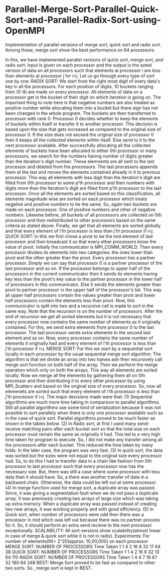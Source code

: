 # Parallel-Merge-Sort-Parallel-Quick-Sort-and-Parallel-Radix-Sort-using-OpenMPI
Implementation  of parallel versions of merge sort, quick sort and radix sort. Among these, merge sort show the best performance on 64 processors.

In this, we have implemented parallel versions of quick sort, merge sort,
and radix sort. Input is given on each processor and the
output is the soted version of data on all processors such that elements at
processor i are less than elements at processor j for i<j. Let us
go through every type of sort one by one:
RADIX SORT:
We start from the right most digit of every data's key in all the processors.
For each position of digits, 10 buckets ranging from (0-9) are made on every
processor. All elements of data on a processor get in the bucket
of their digit on which iteration is going on. The important thing to note here is
that negative numbers are also treated as positive number
while allocating them into a bucket but there sign has not been changed in the
whole program.
The buckets are then transferred to processor with rank 0. Processor 0 decides
whether to keep the elements of buckets within itself or transfer
it to another processor. This decision is based upon the size that gets increased
as compared to the original size of processor 0. If the size
does not exceed the original size of processor 0 then it keeps all the collected
elements wihtin itself. Else send to it to the next processor
available.
After successfully allocating all the collected elements of buckets have been
allocated to either 0th processor or many processors, we search
for the numbers having number of digits greater than the iteration's digit number.
These elemnents are all sent to the last processor and deleted
from the processors. The last processors appends them at the last and moves the
elements contained already in it to previous processor. This way
all elements with less digit than the iteration's digit are filled from 0th
processor to some p'th processor and then numbers with digits more
than the iteration's digit are filled from p'th processor to the last processor.
Once all the elements are sorted based on this classification, all elements
magnitude wise are sorted on each processor which treats negative and
positive numbers to be the same.
So, again two buckets are made on each processor. One of positive numbers and other
of negative numbers. Likewise before, all buckets of all processors
are collected on 0th processor and then redistributed to other processors based on
the same criteria as stated above.
Finally, we get that all elements are sorted globally and that every element of
i'th processor is less than j'th processor if i<j.
QUICK SORT:
In this we first chose a pivot to be the mid element of last processor and then
broadcast it so that every other processors know the value of pivot.
Initially the communicator is MPI_COMM_WORLD.
Then every processor divides its elements into two categories: the ones lower than
pivot and the other greater than the pivot.
Every processor has a partner processor. Simply we can say that processor 0 is a
partner processor of the last processor and so on.
If the processor belongs to upper half of the processors in the current
communicator then it sends its elements having key less than the pivot's key
value to the partner processor in the lower half of processors in this
communicator.
Else it sends the elements greater than pivot to partner processor in the upper
half of the processor's list.
This way all upper half processors contain the values greater than pivot and lower
half processors contain the elements less than pivot.
Now, this communicator is split into two and a recursive call is made to sort in
the same way. Note that the recursion is on the number of processors.
After the end of recursion we get all sorted elements but it is not necessary that
every processor now contains the same number of elements as it
originally contained.
For this, we send extra elements from processor 0 to the last processor. The last
processor sends extra elements to the second last element and so on.
Now, every processor contains the same number of elements it originally had and
every element of i'th processor is less than j'th processor if i<j.
MERGE SORT:
For this we start by a sequential sort locally in each processor by the usual
sequential merge sort algorithm.
The algorithm is that we divide an array into two halves adn then recursively call
merge sort function on both half of the array.
Then we perform the merge operation which only on both the arrays.
This way all elements are sorted locally.
Now we merge all the elements by gathering them all on 0th processor and then
distributing it to every other processor by using MPI_Scatterv and based
on the original size of every processor.
So, now all elemenets are sorted such that every element of i'th processor is less
than j'th processor if i<j.
The major decisions made were that:
(1) Sequential algorithms are much more time taking in comparison to parallel
algorithms. Still all parallel algorithms use some kind of serialization because it
was not possible to sort parallely when there is only one processor available such
as in the case of quick sort. Parallel algorithms proved to be much faster as shown
in the tables below.
(2) In Radix sort, at first I used many send-receive matching pairs after each
bucket sort so that the total size on each processor must remain the same as
originally it had. This led to a very high time taken for program to execute. So, I
did not make any transfer among all the processors after each bucket. This reduced
the time taken by many folds. In the later case, the program was very fast.
(3) In quick sort, the data was sorted but the sizes were not equal to the original
size every processor had. So, to do this I had to transfer data in a chain like
fashion from 0th processor to last processor such that every processor now has the
necessary size. But, there was still a case where some processor with less data
than it should have. So, a there was another transfer of data in a backward chain.
Otherwise, the data could be left out at some processor.
(4) In merge function used for merge sort, a duplicate array was passed. Since, it
was giving a segmentation fault when we do not pass a duplicate array. It was
previously creating two arrays of large size which was taking up extra memory. When
a duplicate array was passed instead of creating two new arrays, it was working
properly and with good efficiency.
(5) In Quick sort, when number of processors were odd then there was a processor in
mid which was left out because there was no partner process for it. So, it should
perform an extra send recieve to the next processor exceptionally.
SCALABILITY: All sort versions show scalability(almost linear in case of merge &
quick sort while it is not in radix).
Experiments:
For number of elements(N)= 2^20(approx. 10,00,000) on each processor
MERGE SORT:
NUMBER OF PROCESSORS Time Taken
1 1
4 2
16 8
32 17
64 38
QUICK SORT:
NUMBER OF PROCESSORS Time Taken
1 1
4 2
16 6
32 13
64 110
RADIX SORT:
NUMBER OF PROCESSORS Time Taken
1 4
4 7
16 67
32 180
64 248
BEST: Merge Sort proved to be fast as compared to other two sorts. So , merge sort
is kept in BEST.
